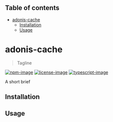 <!-- START doctoc generated TOC please keep comment here to allow auto update -->
<!-- DON'T EDIT THIS SECTION, INSTEAD RE-RUN doctoc TO UPDATE -->
## Table of contents

- [adonis-cache](#adonis-cache)
  - [Installation](#installation)
  - [Usage](#usage)

<!-- END doctoc generated TOC please keep comment here to allow auto update -->

# adonis-cache
> Tagline

[![npm-image]][npm-url] [![license-image]][license-url] [![typescript-image]][typescript-url]

A short brief

## Installation

## Usage

[npm-image]: https://img.shields.io/npm/v/adonis-cache.svg?style=for-the-badge&logo=npm
[npm-url]: https://npmjs.org/package/adonis-cache "npm"

[license-image]: https://img.shields.io/npm/l/adonis-cache?color=blueviolet&style=for-the-badge
[license-url]: LICENSE.md "license"

[typescript-image]: https://img.shields.io/badge/Typescript-294E80.svg?style=for-the-badge&logo=typescript
[typescript-url]:  "typescript"

